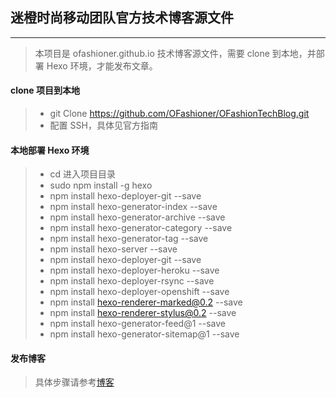 

## 迷橙时尚移动团队官方技术博客源文件

---

> 本项目是 ofashioner.github.io 技术博客源文件，需要 clone 到本地，并部署 Hexo 环境，才能发布文章。

#### clone 项目到本地

> * git Clone https://github.com/OFashioner/OFashionTechBlog.git
> * 配置 SSH，具体见官方指南
> 

#### 本地部署 Hexo 环境

> *  cd 进入项目目录
> * sudo npm install -g hexo
> * npm install hexo-deployer-git --save
> * npm install hexo-generator-index --save
> * npm install hexo-generator-archive --save
> * npm install hexo-generator-category --save
> * npm install hexo-generator-tag --save
> * npm install hexo-server --save
> * npm install hexo-deployer-git --save
> * npm install hexo-deployer-heroku --save
> * npm install hexo-deployer-rsync --save
> * npm install hexo-deployer-openshift --save
> * npm install hexo-renderer-marked@0.2 --save
> * npm install hexo-renderer-stylus@0.2 --save
> * npm install hexo-generator-feed@1 --save
> * npm install hexo-generator-sitemap@1 --save
> 

#### 发布博客

>  具体步骤请参考[博客](https://ofashioner.github.io/2017/03/27/hello-world/)